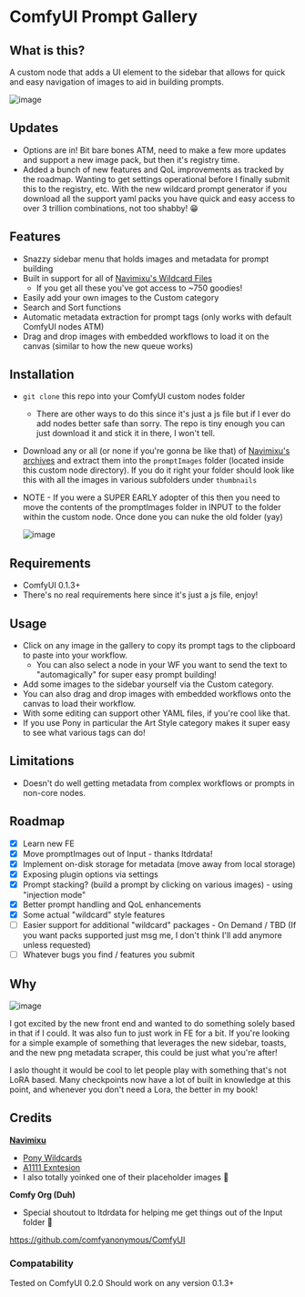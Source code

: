 # ComfyUI Prompt Gallery

## What is this?
A custom node that adds a UI element to the sidebar that allows for quick and easy navigation of images to aid in building prompts.

![image](https://github.com/user-attachments/assets/0f5f2f25-6c4a-4ab5-bae0-4ce4d2b58836)

## Updates
- Options are in! Bit bare bones ATM, need to make a few more updates and support a new image pack, but then it's registry time.
- Added a bunch of new features and QoL improvements as tracked by the roadmap. Wanting to get settings operational before I finally submit this to the registry, etc. With the new wildcard prompt generator if you download all the support yaml packs you have quick and easy access to over 3 trillion combinations, not too shabby! 😁

## Features
- Snazzy sidebar menu that holds images and metadata for prompt building
- Built in support for all of [Navimixu's Wildcard Files](https://civitai.com/models/615967/ponyxl-wildcards-vault)
  - If you get all these you've got access to ~750 goodies!
- Easily add your own images to the Custom category
- Search and Sort functions
- Automatic metadata extraction for prompt tags (only works with default ComfyUI nodes ATM)
- Drag and drop images with embedded workflows to load it on the canvas (similar to how the new queue works)

## Installation
- `git clone` this repo into your ComfyUI custom nodes folder
  - There are other ways to do this since it's just a js file but if I ever do add nodes better safe than sorry. The repo is tiny enough you can just download it and stick it in there, I won't tell.
- Download any or all (or none if you're gonna be like that) of [Navimixu's archives](https://civitai.com/models/615967/ponyxl-wildcards-vault) and extract them into the `promptImages` folder (located inside this custom node directory). If you do it right your folder should look like this with all the images in various subfolders under `thumbnails`
- NOTE - If you were a SUPER EARLY adopter of this then you need to move the contents of the promptImages folder in INPUT to the folder within the custom node. Once done you can nuke the old folder (yay)

  ![image](https://github.com/user-attachments/assets/32a77786-0cb1-42c5-83f0-303aa29bd980)

## Requirements
- ComfyUI 0.1.3+
- There's no real requirements here since it's just a js file, enjoy!

## Usage
- Click on any image in the gallery to copy its prompt tags to the clipboard to paste into your workflow.
  - You can also select a node in your WF you want to send the text to "automagically" for super easy prompt building!
- Add some images to the sidebar yourself via the Custom category.
- You can also drag and drop images with embedded workflows onto the canvas to load their workflow.
- With some editing can support other YAML files, if you're cool like that.
- If you use Pony in particular the Art Style category makes it super easy to see what various tags can do!

## Limitations
- Doesn't do well getting metadata from complex workflows or prompts in non-core nodes.

## Roadmap
- [x] Learn new FE
- [x] Move promptImages out of Input - thanks ltdrdata!
- [x] Implement on-disk storage for metadata (move away from local storage)
- [x] Exposing plugin options via settings
- [x] Prompt stacking? (build a prompt by clicking on various images) - using "injection mode"
- [x] Better prompt handling and QoL enhancements
- [x] Some actual "wildcard" style features
- [ ] Easier support for additional "wildcard" packages - On Demand / TBD (If you want packs supported just msg me, I don't think I'll add anymore unless requested)
- [ ] Whatever bugs you find / features you submit

## Why
![image](https://media1.tenor.com/m/jGgmfDOxmuMAAAAC/ryan-reynolds-but-why.gif)

I got excited by the new front end and wanted to do something solely based in that if I could. It was also fun to just work in FE for a bit. If you're looking for a simple example of something that leverages the new sidebar, toasts, and the new png metadata scraper, this could be just what you're after!

I aslo thought it would be cool to let people play with something that's not LoRA based. Many checkpoints now have a lot of built in knowledge at this point, and whenever you don't need a Lora, the better in my book!

## Credits
[**Navimixu**](https://civitai.com/user/navimixu)
- [Pony Wildcards](https://civitai.com/models/615967/ponyxl-wildcards-vault)
- [A1111 Exntesion](https://github.com/navimixu/wildcard-gallery/tree/main)
- I also totally yoinked one of their placeholder images 💖

**Comfy Org (Duh)**
- Special shoutout to ltdrdata for helping me get things out of the Input folder 💙
  
https://github.com/comfyanonymous/ComfyUI

### Compatability
Tested on ComfyUI 0.2.0
Should work on any version 0.1.3+

